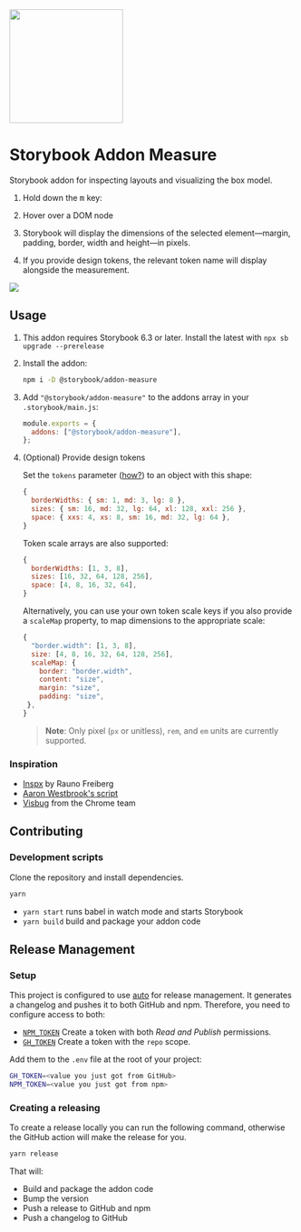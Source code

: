 <img src="https://user-images.githubusercontent.com/42671/119589951-dbcd9600-bda1-11eb-9227-078f3cfc1e74.png" width="200" height="200">

# Storybook Addon Measure

Storybook addon for inspecting layouts and visualizing the box model.

1. Hold down the <kbd>m</kbd> key:

2. Hover over a DOM node

3. Storybook will display the dimensions of the selected element—margin, padding, border, width and height—in pixels.

4. If you provide design tokens, the relevant token name will display alongside the measurement.

![](https://user-images.githubusercontent.com/42671/119589961-dff9b380-bda1-11eb-9550-7ae28bc70bf4.gif)

## Usage

1. This addon requires Storybook 6.3 or later. Install the latest with `npx sb upgrade --prerelease`

2. Install the addon:

   ```sh
   npm i -D @storybook/addon-measure
   ```

3. Add `"@storybook/addon-measure"` to the addons array in your `.storybook/main.js`:

   ```js
   module.exports = {
     addons: ["@storybook/addon-measure"],
   };
   ```

4. (Optional) Provide design tokens

   Set the `tokens` parameter ([how?](https://storybook.js.org/docs/react/writing-stories/parameters)) to an object with this shape:

   ```js
   {
     borderWidths: { sm: 1, md: 3, lg: 8 },
     sizes: { sm: 16, md: 32, lg: 64, xl: 128, xxl: 256 },
     space: { xxs: 4, xs: 8, sm: 16, md: 32, lg: 64 },
   }
   ```

   Token scale arrays are also supported:

   ```js
   {
     borderWidths: [1, 3, 8],
     sizes: [16, 32, 64, 128, 256],
     space: [4, 8, 16, 32, 64],
   }
   ```

   Alternatively, you can use your own token scale keys if you also provide a `scaleMap` property, to map dimensions to the appropriate scale:

   ```js
   {
     "border.width": [1, 3, 8],
     size: [4, 8, 16, 32, 64, 128, 256],
     scaleMap: {
       border: "border.width",
       content: "size",
       margin: "size",
       padding: "size",
    },
   }
   ```

   > **Note**: Only pixel (`px` or unitless), `rem`, and `em` units are currently supported.

### Inspiration

- [Inspx](https://github.com/raunofreiberg/inspx) by Rauno Freiberg
- [Aaron Westbrook's script](https://gist.github.com/awestbro/e668c12662ad354f02a413205b65fce7)
- [Visbug](https://visbug.web.app/) from the Chrome team

## Contributing

### Development scripts

Clone the repository and install dependencies.

```sh
yarn
```

- `yarn start` runs babel in watch mode and starts Storybook
- `yarn build` build and package your addon code

## Release Management

### Setup

This project is configured to use [auto](https://github.com/intuit/auto) for release management. It generates a changelog and pushes it to both GitHub and npm. Therefore, you need to configure access to both:

- [`NPM_TOKEN`](https://docs.npmjs.com/creating-and-viewing-access-tokens#creating-access-tokens) Create a token with both _Read and Publish_ permissions.
- [`GH_TOKEN`](https://github.com/settings/tokens) Create a token with the `repo` scope.

Add them to the `.env` file at the root of your project:

```bash
GH_TOKEN=<value you just got from GitHub>
NPM_TOKEN=<value you just got from npm>
```

### Creating a releasing

To create a release locally you can run the following command, otherwise the GitHub action will make the release for you.

```sh
yarn release
```

That will:

- Build and package the addon code
- Bump the version
- Push a release to GitHub and npm
- Push a changelog to GitHub

